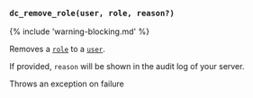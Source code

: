 ### `dc_remove_role(user, role, reason?)`

{% include 'warning-blocking.md' %}

Removes a [`role`](/values/role.md) to a [`user`](/values/user.md).

If provided, `reason` will be shown in the audit log of your server.

Throws an exception on failure